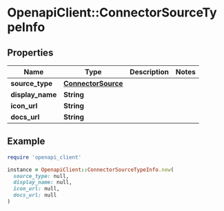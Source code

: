 # OpenapiClient::ConnectorSourceTypeInfo

## Properties

| Name | Type | Description | Notes |
| ---- | ---- | ----------- | ----- |
| **source_type** | [**ConnectorSource**](ConnectorSource.md) |  |  |
| **display_name** | **String** |  |  |
| **icon_url** | **String** |  |  |
| **docs_url** | **String** |  |  |

## Example

```ruby
require 'openapi_client'

instance = OpenapiClient::ConnectorSourceTypeInfo.new(
  source_type: null,
  display_name: null,
  icon_url: null,
  docs_url: null
)
```

